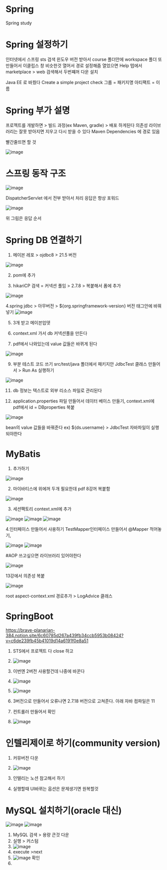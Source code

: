 # Spring
Spring study

# Spring 설정하기
인터넷에서 스프링 sts 검색
윈도우 버전 받아서 course 폴더안에 workspace 폴더 또 만들어서
이클립스 창 비슷한것 열어서 경로 설정해줌
열었으면 Help 텝에서 marketplace > web 검색해서 두번쨰꺼 다운 설치

Java EE 로 바꿨다
Create a simple project check
그룹 = 패키지명
아티팩트 = 이름

# Spring 부가 설명
프로젝트를 개발하면 > 빌드 과정(ex Maven, gradle) > 배포 하게된다
의존성 라이브러리는 잘못 받아지면 지우고 다시 받을 수 있다 
Maven Dependencies 에 경로 있음

빨간줄뜨면 할 것

![image](https://github.com/user-attachments/assets/222351f0-4ee7-401f-a79d-73e5de183b4a)


# 스프링 동작 구조
![image](https://github.com/user-attachments/assets/a1c964e7-1b9f-41d2-bd8d-46de8ec3e023)

DispatcherServlet 에서 전부 받아서 처리
응답은 항상 포워드

![image](https://github.com/user-attachments/assets/09b6c953-4ea8-4df0-8b7c-683c79ae4fc9)

위 그림은 응답 순서


# Spring DB 연결하기
1. 메이븐 레포 > ojdbc8 > 21.5 버전

![image](https://github.com/user-attachments/assets/3dfcaaa7-94eb-4587-991c-cef92c4b1be2)
   
2. pom에 추가

3. hikariCP 검색 = 커넥션 풀임 > 2.7.8 > 복붙해서 폼에 추가

![image](https://github.com/user-attachments/assets/d901bbe3-da3b-454b-a688-7f6789a0eddb)


4.spring jdbc > 아무버전 > ${org.springframework-version} 버전 태그안에 바꿔 넣기
![image](https://github.com/user-attachments/assets/1264543d-e89c-4f7e-b47e-ec6e7e4c7cdf)

5. 3개 받고 메이븐업뎃

6. context.xml 가서 db 커넥션풀을 만든다
7. pdf에서 나와있는데 value 값들은 바뀌게 된다

![image](https://github.com/user-attachments/assets/90ee36e9-3a9e-4608-a9cc-60e4c6f330b1)


9. 부분 테스트 코드 쓰기
src/test/java 폴더에서 패키지안 JdbcTest 클래스 만들어서 > Run As 실행하기

![image](https://github.com/user-attachments/assets/bc8731de-d53a-46d4-b542-d1c1f2d7656c)

11. db 정보는 텍스트로 외부 리소스 파일로 관리된다

12. application.properties 파일 만들어서 데이터 베이스 만들기, context.xml에 pdf에서 id = DBproperties 복붙
    
![image](https://github.com/user-attachments/assets/59b94387-3b52-49e8-8116-41cadd8f025e)

bean의 value 값들을 바꿔준다  ex) ${ds.username} > JdbcTest 자바파일이 실행되야한다



# MyBatis
1. 추가하기

![image](https://github.com/user-attachments/assets/d25e8c20-3d17-4b7f-9c0d-777dfaea2d60)

2. 마이바티스에 위에꺼 두개 필요한데 pdf 8강꺼 복붙함

![image](https://github.com/user-attachments/assets/9d2c416a-6b4e-4487-9036-e923ebadabad)

3. 세션팩토리 context.xml에 추가

![image](https://github.com/user-attachments/assets/b9117c7d-e11b-42a1-94b2-7601bda5b9ea)
![image](https://github.com/user-attachments/assets/e347d635-e33d-4f56-a07c-74f32997ac16)
![image](https://github.com/user-attachments/assets/a41cd316-b889-4e8c-9337-76af5d5a734b)

4.인터페이스 만들어서 사용하기
TestMapper인터페이스 만들어서 @Mapper 적어놓기, 

![image](https://github.com/user-attachments/assets/9a48471b-633e-4f3f-94bf-d5979e5c8a48)
![image](https://github.com/user-attachments/assets/ba15377d-08ca-47fc-9938-999787ce7459)



#AOP
쓰고싶으면 라이브러리 있어야한다

![image](https://github.com/user-attachments/assets/8390c75f-de8c-43be-bc14-5cd054af77c3)

13강에서 의존성 복붙

![image](https://github.com/user-attachments/assets/14371f14-8bc0-4377-88c2-c861f6ab112e)

root aspect-context.xml 경로추가 > LogAdvice 클래스



# SpringBoot

https://brave-planarian-384.notion.site/6c60785d267a439fb34ccb5953b08424?v=c6de239fb45b41019d14a6191f0e8a51

1. STS에서 프로젝트 다 close 하고


2. ![image](https://github.com/user-attachments/assets/f0a66341-c4df-4672-8dd6-90fbd4a94e52)

3. 이번엔 2버전 사용할건데 나중에 바꾼다
4. ![image](https://github.com/user-attachments/assets/e4a450c4-f1d4-4b63-b94a-7fe12320f3da)
5. ![image](https://github.com/user-attachments/assets/517e7b1c-a48b-495f-b144-2e749bf5747d)
6. 3버전으로 만들어서 오류나면 2.7.18 버전으로 고쳐준다. 아래 자바 컴파일은 11
7. 컨트롤러 만들어서 확인
8. ![image](https://github.com/user-attachments/assets/a15c2ede-156a-40c2-ae4e-fa6d1f12c645)

# 인텔리제이로 하기(community version)
1. 커뮤버전 다운
2. ![image](https://github.com/user-attachments/assets/6a4c6570-b11e-456a-bdb0-c1093465a51e)

3. 인텔리는 노션 참고해서 하기
4. 실행할때 UI바뀌는 옵션은 문제생기면 원복할것


# MySQL 설치하기(oracle 대신)
![image](https://github.com/user-attachments/assets/1d1b641d-5457-4542-b822-8c7ff3a033bb)
![image](https://github.com/user-attachments/assets/ebf9893b-2d7b-4f41-88a7-d6631c7d325e)

1. MySQL 검색 > 용량 큰것 다운
2. 실행 > 커스텀
3. ![image](https://github.com/user-attachments/assets/925a61b1-c6fa-49bf-8924-ca7b6fd5bb74)
4. execute >next
5. ![image](https://github.com/user-attachments/assets/f48ac897-ce03-4799-b5d8-852c33831c67) 확인
6. 




